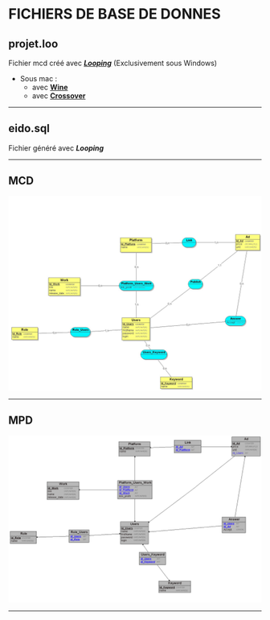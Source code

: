 # FICHIERS DE BASE DE DONNES 

## projet.loo
Fichier mcd créé avec [___Looping___](https://www.looping-mcd.fr/ "link to looping") (Exclusivement sous Windows)
- Sous mac : 
    - avec [__Wine__](https://www.winehq.org/ "link to wine")
    - avec [__Crossover__](https://www.codeweavers.com/crossover "link to crossover")

* * * 
## eido.sql

Fichier généré avec ___Looping___

* * *
## MCD 
<img src="/docs/eido_MCD.jpg">

* * *

## MPD
<img src="/docs/eido_MPD.png">

* * *